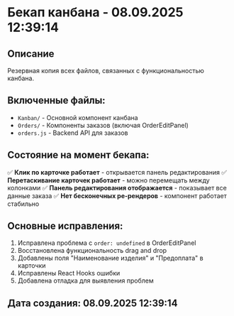 # Бекап канбана - 08.09.2025 12:39:14

## Описание
Резервная копия всех файлов, связанных с функциональностью канбана.

## Включенные файлы:
- `Kanban/` - Основной компонент канбана
- `Orders/` - Компоненты заказов (включая OrderEditPanel)
- `orders.js` - Backend API для заказов

## Состояние на момент бекапа:
✅ **Клик по карточке работает** - открывается панель редактирования
✅ **Перетаскивание карточек работает** - можно перемещать между колонками
✅ **Панель редактирования отображается** - показывает все данные заказа
✅ **Нет бесконечных ре-рендеров** - компонент работает стабильно

## Основные исправления:
1. Исправлена проблема с `order: undefined` в OrderEditPanel
2. Восстановлена функциональность drag and drop
3. Добавлены поля "Наименование изделия" и "Предоплата" в карточки
4. Исправлены React Hooks ошибки
5. Добавлена отладка для выявления проблем

## Дата создания: 08.09.2025 12:39:14








